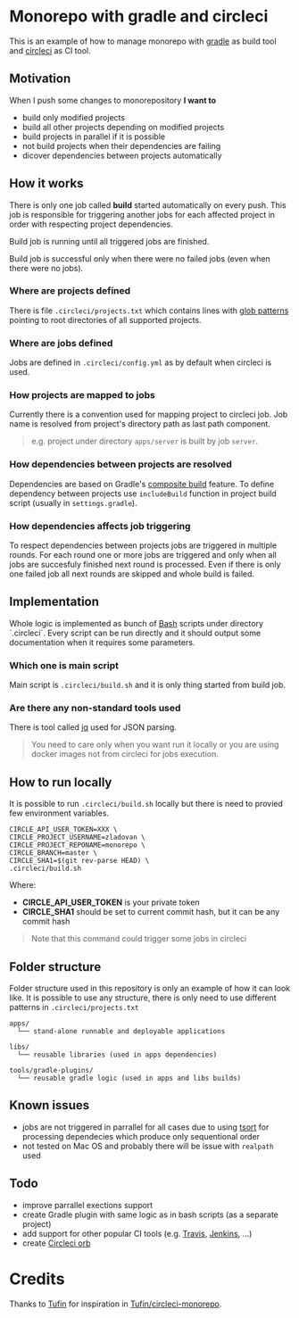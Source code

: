 # Monorepo with gradle and circleci

This is an example of how to manage monorepo with [gradle](https://gradle.org/) as build tool
and [circleci](https://circleci.com/) as CI tool.

## Motivation

When I push some changes to monorepository **I want to**
  
  - build only modified projects
  - build all other projects depending on modified projects
  - build projects in parallel if it is possible
  - not build projects when their dependencies are failing
  - dicover dependencies between projects automatically 

## How it works

There is only one job called **build** started automatically on every push. This job is responsible for triggering another jobs for each affected project in order with respecting project dependencies.

Build job is running until all triggered jobs are finished.

Build job is successful only when there were no failed jobs (even when there were no jobs).

### Where are projects defined

There is file `.circleci/projects.txt` which contains lines with [glob patterns](https://en.wikipedia.org/wiki/Glob_(programming)) pointing to root directories of all supported projects.

### Where are jobs defined

Jobs are defined in `.circleci/config.yml` as by default when circleci is used. 

### How projects are mapped to jobs

Currently there is a convention used for mapping project to circleci job. Job name is resolved from project's directory path as last path component. 

> e.g. project under directory `apps/server` is built by job `server`.

### How dependencies between projects are resolved

Dependencies are based on Gradle's [composite build](https://docs.gradle.org/current/userguide/composite_builds.html) feature. To define dependency between projects use `includeBuild` function in project build script (usually in `settings.gradle`).

### How dependencies affects job triggering

To respect dependencies between projects jobs are triggered in multiple rounds. For each round one or more jobs are triggered and only when all jobs are succesfuly finished next round is processed. Even if there is only one failed job all next rounds are skipped and whole build is failed. 

## Implementation

Whole logic is implemented as bunch of [Bash](https://en.wikipedia.org/wiki/Bash_(Unix_shell)) scripts under directory `.circleci`. Every script can be run directly and it should output some documentation when it requires some parameters.

### Which one is main script

Main script is `.circleci/build.sh` and it is only thing started from build job.

### Are there any non-standard tools used

There is tool called [jq](https://stedolan.github.io/jq/) used for JSON parsing.

>You need to care only when you want run it locally or you are using docker images not from circleci for jobs execution. 

## How to run locally

It is possible to run `.circleci/build.sh` locally but there is need to provied few environment variables.

    CIRCLE_API_USER_TOKEN=XXX \
    CIRCLE_PROJECT_USERNAME=zladovan \
    CIRCLE_PROJECT_REPONAME=monorepo \
    CIRCLE_BRANCH=master \
    CIRCLE_SHA1=$(git rev-parse HEAD) \
    .circleci/build.sh

Where:

  - **CIRCLE_API_USER_TOKEN** is your private token
  - **CIRCLE_SHA1** should be set to current commit hash, but it can be any commit hash

>Note that this command could trigger some jobs in circleci

## Folder structure

Folder structure used in this repository is only an example of how it can look like. It is possible to use any structure, there is only need to use different patterns in `.circleci/projects.txt` 

    apps/
      └── stand-alone runnable and deployable applications

    libs/
      └── reusable libraries (used in apps dependencies)  

    tools/gradle-plugins/
      └── reusable gradle logic (used in apps and libs builds)

## Known issues

  - jobs are not triggered in parrallel for all cases due to using [tsort](https://en.wikipedia.org/wiki/Tsort) for processing dependecies which produce only sequentional order
  - not tested on Mac OS and probably there will be issue with `realpath` used
  
## Todo

  - improve parrallel exections support
  - create Gradle plugin with same logic as in bash scripts (as a separate project)
  - add support for other popular CI tools (e.g. [Travis](https://travis-ci.org/), [Jenkins](https://jenkins.io/), ...)
  - create [Circleci orb](https://circleci.com/orbs/) 

# Credits

Thanks to [Tufin](https://github.com/Tufin) for inspiration in [Tufin/circleci-monorepo](https://github.com/Tufin/circleci-monorepo).
